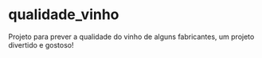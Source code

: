 # qualidade_vinho
Projeto para prever a qualidade do vinho de alguns fabricantes, um projeto divertido e gostoso!
